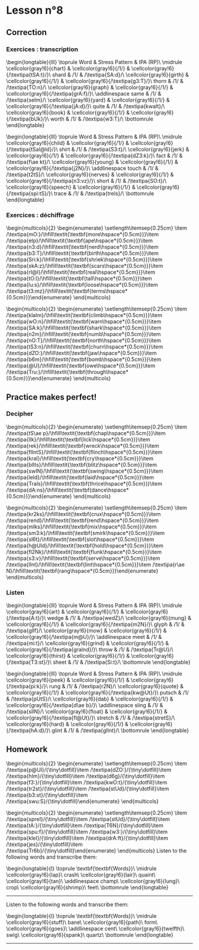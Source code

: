 # Lesson n°8



## Correction

### Exercices : transcription


\begin{longtable}{lll}
\toprule
Word & Stress Pattern & IPA (RP)\\
\midrule
\cellcolor{gray!6}{chart} & \cellcolor{gray!6}{/1/} & \cellcolor{gray!6}{/\textipa{tSA:t}/}\\
shard & /1/ & /\textipa{SA:d}/\\
\cellcolor{gray!6}{girth} & \cellcolor{gray!6}{/1/} & \cellcolor{gray!6}{/\textipa{g3:T}/}\\
thorn & /1/ & /\textipa{TO:n}/\\
\cellcolor{gray!6}{graph} & \cellcolor{gray!6}{/1/} & \cellcolor{gray!6}{/\textipa{grA:f}/}\\
\addlinespace
same & /1/ & /\textipa{seIm}/\\
\cellcolor{gray!6}{yard} & \cellcolor{gray!6}{/1/} & \cellcolor{gray!6}{/\textipa{jA:d}/}\\
quite & /1/ & /\textipa{kwaIt}/\\
\cellcolor{gray!6}{book} & \cellcolor{gray!6}{/1/} & \cellcolor{gray!6}{/\textipa{bUk}/}\\
worth & /1/ & /\textipa{w3:T}/\\
\bottomrule
\end{longtable}


\begin{longtable}{lll}
\toprule
Word & Stress Pattern & IPA (RP)\\
\midrule
\cellcolor{gray!6}{child} & \cellcolor{gray!6}{/1/} & \cellcolor{gray!6}{/\textipa{tSaI@ld}/}\\
shirt & /1/ & /\textipa{S3:t}/\\
\cellcolor{gray!6}{jerk} & \cellcolor{gray!6}{/1/} & \cellcolor{gray!6}{/\textipa{dZ3:k}/}\\
fact & /1/ & /\textipa{f\ae kt}/\\
\cellcolor{gray!6}{young} & \cellcolor{gray!6}{/1/} & \cellcolor{gray!6}{/\textipa{j2N}/}\\
\addlinespace
touch & /1/ & /\textipa{t2tS}/\\
\cellcolor{gray!6}{nerves} & \cellcolor{gray!6}{/1/} & \cellcolor{gray!6}{/\textipa{n3:vz}/}\\
short & /1/ & /\textipa{SO:t}/\\
\cellcolor{gray!6}{speech} & \cellcolor{gray!6}{/1/} & \cellcolor{gray!6}{/\textipa{spi:tS}/}\\
trace & /1/ & /\textipa{treIs}/\\
\bottomrule
\end{longtable}

### Exercices : déchiffrage

\begin{multicols}{2}
\begin{enumerate}
\setlength\itemsep{0.25cm}
\item /\textipa{mO:}/\hfill\textit{\textbf{more\hspace*{0.5cm}}}\item /\textipa{eIp}/\hfill\textit{\textbf{ape\hspace*{0.5cm}}}\item /\textipa{n3:d}/\hfill\textit{\textbf{nerd\hspace*{0.5cm}}}\item /\textipa{b3:T}/\hfill\textit{\textbf{birth\hspace*{0.5cm}}}\item /\textipa{Sri:k}/\hfill\textit{\textbf{shriek\hspace*{0.5cm}}}\item /\textipa{skA:z}/\hfill\textit{\textbf{scars\hspace*{0.5cm}}}\item /\textipa{rI@l}/\hfill\textit{\textbf{real\hspace*{0.5cm}}}\item /\textipa{tO:l}/\hfill\textit{\textbf{tall\hspace*{0.5cm}}}\item /\textipa{lu:s}/\hfill\textit{\textbf{loose\hspace*{0.5cm}}}\item /\textipa{t3:mz}/\hfill\textit{\textbf{terms\hspace*{0.5cm}}}\end{enumerate}
\end{multicols}

\begin{multicols}{2}
\begin{enumerate}
\setlength\itemsep{0.25cm}
\item /\textipa{klaIm}/\hfill\textit{\textbf{climb\hspace*{0.5cm}}}\item /\textipa{wO:n}/\hfill\textit{\textbf{warn\hspace*{0.5cm}}}\item /\textipa{SA:k}/\hfill\textit{\textbf{shark\hspace*{0.5cm}}}\item /\textipa{n2m}/\hfill\textit{\textbf{numb\hspace*{0.5cm}}}\item /\textipa{nO:T}/\hfill\textit{\textbf{north\hspace*{0.5cm}}}\item /\textipa{tS3:n}/\hfill\textit{\textbf{churn\hspace*{0.5cm}}}\item /\textipa{dZO:}/\hfill\textit{\textbf{jaw\hspace*{0.5cm}}}\item /\textipa{b6m}/\hfill\textit{\textbf{bomb\hspace*{0.5cm}}}\item /\textipa{@U}/\hfill\textit{\textbf{owe\hspace*{0.5cm}}}\item /\textipa{Tru:}/\hfill\textit{\textbf{through\hspace*{0.5cm}}}\end{enumerate}
\end{multicols}

## Practice makes perfect!
 
 
### Decipher

\begin{multicols}{2}
\begin{enumerate}
\setlength\itemsep{0.25cm}
\item /\textipa{tS\ae p}/\hfill\textit{\textbf{chap\hspace*{0.5cm}}}\item /\textipa{lIk}/\hfill\textit{\textbf{lick\hspace*{0.5cm}}}\item /\textipa{rek}/\hfill\textit{\textbf{wreck\hspace*{0.5cm}}}\item /\textipa{flIntS}/\hfill\textit{\textbf{flinch\hspace*{0.5cm}}}\item /\textipa{kraI}/\hfill\textit{\textbf{cry\hspace*{0.5cm}}}\item /\textipa{blIts}/\hfill\textit{\textbf{blitz\hspace*{0.5cm}}}\item /\textipa{swIN}/\hfill\textit{\textbf{swing\hspace*{0.5cm}}}\item /\textipa{leId}/\hfill\textit{\textbf{laid\hspace*{0.5cm}}}\item /\textipa{TraIs}/\hfill\textit{\textbf{thrice\hspace*{0.5cm}}}\item /\textipa{dA:ns}/\hfill\textit{\textbf{dance\hspace*{0.5cm}}}\end{enumerate}
\end{multicols}

\begin{multicols}{2}
\begin{enumerate}
\setlength\itemsep{0.25cm}
\item /\textipa{kr2ks}/\hfill\textit{\textbf{crux\hspace*{0.5cm}}}\item /\textipa{rend}/\hfill\textit{\textbf{rend\hspace*{0.5cm}}}\item /\textipa{mIks}/\hfill\textit{\textbf{mix\hspace*{0.5cm}}}\item /\textipa{sm3:k}/\hfill\textit{\textbf{smirk\hspace*{0.5cm}}}\item /\textipa{sl6t}/\hfill\textit{\textbf{slot\hspace*{0.5cm}}}\item /\textipa{h@Uld}/\hfill\textit{\textbf{hold\hspace*{0.5cm}}}\item /\textipa{fl2Nk}/\hfill\textit{\textbf{flunk\hspace*{0.5cm}}}\item /\textipa{s3:v}/\hfill\textit{\textbf{serve\hspace*{0.5cm}}}\item /\textipa{lInt}/\hfill\textit{\textbf{lint\hspace*{0.5cm}}}\item /\textipa{r\ae N}/\hfill\textit{\textbf{rang\hspace*{0.5cm}}}\end{enumerate}
\end{multicols}
 
 
### Listen


\begin{longtable}{lll}
\toprule
Word & Stress Pattern & IPA (RP)\\
\midrule
\cellcolor{gray!6}{art} & \cellcolor{gray!6}{/1/} & \cellcolor{gray!6}{/\textipa{A:t}/}\\
wedge & /1/ & /\textipa{wedZ}/\\
\cellcolor{gray!6}{mung} & \cellcolor{gray!6}{/1/} & \cellcolor{gray!6}{/\textipa{m2N}/}\\
glyph & /1/ & /\textipa{glIf}/\\
\cellcolor{gray!6}{mow} & \cellcolor{gray!6}{/1/} & \cellcolor{gray!6}{/\textipa{m@U}/}\\
\addlinespace
meet & /1/ & /\textipa{mi:t}/\\
\cellcolor{gray!6}{grind} & \cellcolor{gray!6}{/1/} & \cellcolor{gray!6}{/\textipa{graInd}/}\\
throw & /1/ & /\textipa{Tr@U}/\\
\cellcolor{gray!6}{thirst} & \cellcolor{gray!6}{/1/} & \cellcolor{gray!6}{/\textipa{T3:st}/}\\
sheet & /1/ & /\textipa{Si:t}/\\
\bottomrule
\end{longtable}


\begin{longtable}{lll}
\toprule
Word & Stress Pattern & IPA (RP)\\
\midrule
\cellcolor{gray!6}{peek} & \cellcolor{gray!6}{/1/} & \cellcolor{gray!6}{/\textipa{pi:k}/}\\
rung & /1/ & /\textipa{r2N}/\\
\cellcolor{gray!6}{quote} & \cellcolor{gray!6}{/1/} & \cellcolor{gray!6}{/\textipa{kw@Ut}/}\\
putsch & /1/ & /\textipa{pUtS}/\\
\cellcolor{gray!6}{dab} & \cellcolor{gray!6}{/1/} & \cellcolor{gray!6}{/\textipa{d\ae b}/}\\
\addlinespace
sling & /1/ & /\textipa{slIN}/\\
\cellcolor{gray!6}{float} & \cellcolor{gray!6}{/1/} & \cellcolor{gray!6}{/\textipa{fl@Ut}/}\\
stretch & /1/ & /\textipa{stretS}/\\
\cellcolor{gray!6}{hard} & \cellcolor{gray!6}{/1/} & \cellcolor{gray!6}{/\textipa{hA:d}/}\\
glint & /1/ & /\textipa{glInt}/\\
\bottomrule
\end{longtable}

## Homework

\begin{multicols}{2}
\begin{enumerate}
\setlength\itemsep{0.25cm}
\item /\textipa{p@Ul}/{\tiny\dotfill}\item /\textipa{dZO:}/{\tiny\dotfill}\item /\textipa{hIm}/{\tiny\dotfill}\item /\textipa{d6g}/{\tiny\dotfill}\item /\textipa{f3:}/{\tiny\dotfill}\item /\textipa{kwO:t}/{\tiny\dotfill}\item /\textipa{tr2st}/{\tiny\dotfill}\item /\textipa{stUd}/{\tiny\dotfill}\item /\textipa{b3:st}/{\tiny\dotfill}\item /\textipa{swu:S}/{\tiny\dotfill}\end{enumerate}
\end{multicols}

\begin{multicols}{2}
\begin{enumerate}
\setlength\itemsep{0.25cm}
\item /\textipa{spreI}/{\tiny\dotfill}\item /\textipa{stUd}/{\tiny\dotfill}\item /\textipa{tA:}/{\tiny\dotfill}\item /\textipa{T6N}/{\tiny\dotfill}\item /\textipa{spu:f}/{\tiny\dotfill}\item /\textipa{w3:}/{\tiny\dotfill}\item /\textipa{kleI}/{\tiny\dotfill}\item /\textipa{drA:ft}/{\tiny\dotfill}\item /\textipa{jes}/{\tiny\dotfill}\item /\textipa{Tr6b}/{\tiny\dotfill}\end{enumerate}
\end{multicols}
Listen to the following words and transcribe them:



 
\begin{longtable}{l}
\toprule
\textbf{\textbf{Words}}\\
\midrule
\cellcolor{gray!6}{lap}\\
crash\\
\cellcolor{gray!6}{lair}\\
quaint\\
\cellcolor{gray!6}{tan}\\
\addlinespace
champ\\
\cellcolor{gray!6}{lung}\\
crop\\
\cellcolor{gray!6}{shrimp}\\
feet\\
\bottomrule
\end{longtable} 

---

Listen to the following words and transcribe them:



 
\begin{longtable}{l}
\toprule
\textbf{\textbf{Words}}\\
\midrule
\cellcolor{gray!6}{stuff}\\
bane\\
\cellcolor{gray!6}{path}\\
form\\
\cellcolor{gray!6}{goes}\\
\addlinespace
cent\\
\cellcolor{gray!6}{twelfth}\\
swig\\
\cellcolor{gray!6}{spank}\\
quartz\\
\bottomrule
\end{longtable} 

---
